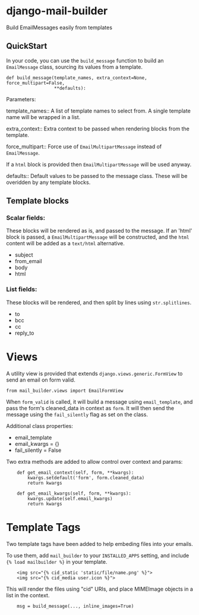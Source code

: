 # django-mail-builder

Build EmailMessages easily from templates

## QuickStart

In your code, you can use the ``build_message`` function to build an
``EmailMessage`` class, sourcing its values from a template.

```
def build_message(template_names, extra_context=None, force_multipart=False,
                  **defaults):
```

Parameters:

template_names::
  A list of template names to select from.  A single template name will be
  wrapped in a list.

extra_context::
  Extra context to be passed when rendering blocks from the template.

force_multipart::
  Force use of ``EmailMultipartMessage`` instead of ``EmailMessage``.

  If a `html` block is provided then ``EmailMultipartMessage`` will be used
  anyway.

defaults::
  Default values to be passed to the message class. These will be overidden by
  any template blocks.

## Template blocks

### Scalar fields:

These blocks will be rendered as is, and passed to the message. If an 'html'
block is passed, a ``EmailMultipartMessage`` will be constructed, and the
`html` content will be added as a `text/html` alternative.

- subject
- from_email
- body
- html

### List fields:

These blocks will be rendered, and then split by lines using `str.splitlines`.

- to
- bcc
- cc
- reply_to


# Views

A utility view is provided that extends ``django.views.generic.FormView`` to
send an email on form valid.

```
from mail_builder.views import EmailFormView
```

When ``form_valid`` is called, it will build a message using
``email_template``, and pass the form's cleaned_data in context as `form`. It
will then send the message using the `fail_silently` flag as set on the class.

Additional class properties:

- email_template
- email_kwargs = {}
- fail_silently = False

Two extra methods are added to allow control over context and params:

```
    def get_email_context(self, form, **kwargs):
        kwargs.setdefault('form', form.cleaned_data)
        return kwargs

    def get_email_kwargs(self, form, **kwargs):
        kwargs.update(self.email_kwargs)
        return kwargs
```


# Template Tags

Two template tags have been added to help embeding files into your emails.

To use them, add ``mail_builder`` to your `INSTALLED_APPS` setting, and include
``{% load mailbuilder %}`` in your template.


```
    <img src="{% cid_static 'static/file/name.png' %}">
    <img src="{% cid_media user.icon %}">
```

This will render the files using "cid" URIs, and place MIMEImage objects in a list in the context.


```
    msg = build_message(..., inline_images=True)
```

